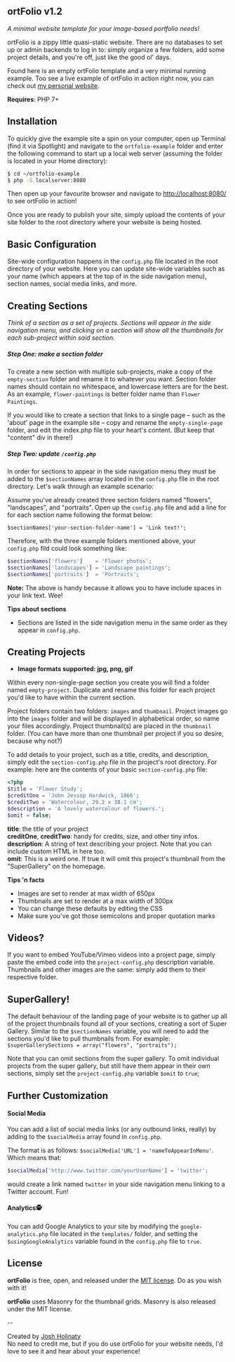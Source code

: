## ortFolio v1.2

_A minimal website template for your image-based portfolio needs!_

ortFolio is a zippy little quasi-static website. There are no databases to set up or admin backends to log in to: simply organize a few folders, add some project details, and you're off, just like the good ol' days.

Found here is an empty ortFolio template and a very minimal running example. Too see a live example of ortFolio in action right now, you can check out [my personal website](https://www.holinaty.com).

**Requires**: PHP 7+

## Installation

To quickly give the example site a spin on your computer, open up Terminal (find it via Spotlight) and navigate to the `ortfolio-example` folder and enter the following command to start up a local web server (assuming the folder is located in your Home directory): 

``` bash
$ cd ~/ortfolio-example
$ php -S localserver:8080
```

Then open up your favourite browser and navigate to [http://localhost:8080/](http://localhost:8080/) to see ortFolio in action!

Once you are ready to publish your site, simply upload the contents of your site folder to the root directory where your website is being hosted.


## Basic Configuration

Site-wide configuration happens in the `config.php` file located in the root directory of your website. Here you can update site-wide variables such as your name (which appears at the top of in the side navigation menu), section names, social media links, and more.


## Creating Sections

_Think of a section as a set of projects. Sections will appear in the side navigation menu, and clicking on a section will show all the thumbnails for each sub-project within said section._

##### Step One: make a section folder
To create a new section with multiple sub-projects, make a copy of the `empty-section` folder and rename it to whatever you want. Section folder names should contain no whitespace, and lowercase letters are for the best. As an example, `flower-paintings` is better folder name than `Flower Paintings`.

If you would like to create a section that links to a single page – such as the 'about' page in the example site – copy and rename the `empty-single-page` folder, and edit the index.php file to your heart's content. (But keep that "content" div in there!)

##### Step Two: update `/config.php`

In order for sections to appear in the side navigation menu they must be added to the `$sectionNames` array located in the `config.php` file in the root directory. Let's walk through an example scenario:

Assume you've already created three section folders named "flowers", "landscapes", and "portraits". Open up the `config.php` file and add a line for for each section name following the format below: 

```
$sectionNames['your-section-folder-name'] = 'Link text!';
``` 

Therefore, with the three example folders mentioned above, your `config.php` fild could look something like:

``` php
$sectionNames['flowers']    = 'Flower photos';
$sectionNames['landscapes'] = 'Landscape paintings';
$sectionNames['portraits']  = 'Portraits';
```

**Note:** The above is handy because it allows you to have include spaces in your link text. Wee!

**Tips about sections**

* Sections are listed in the side navigation menu in the same order as they appear in `config.php`.

## Creating Projects

* **Image formats supported: jpg, png, gif**

Within every non-single-page section you create you will find a folder named `empty-project`. Duplicate and rename this folder for each project you'd like to have within the current section.

Project folders contain two folders: `images` and `thumbnail`. Project images go into the `images` folder  and will be displayed in alphabetical order, so name your files accordingly. Project thumbnail(s) are placed in the `thumbnail` folder. (You can have more than one thumbnail per project if you so desire, because why not?)

To add details to your project, such as a title, credits, and description, simply edit the `section-config.php` file in the project's root directory. For example: here are the contents of your basic `section-config.php` file:

``` php
<?php 
$title = 'Flower Study';
$creditOne = 'John Jessop Hardwick, 1866';
$creditTwo = 'Watercolour, 29.2 x 38.1 cm';
$description = 'A lovely watercolour of flowers.';
$omit = false;
```
**title**: the title of your project<br>
**creditOne**, **creditTwo**: handy for credits, size, and other tiny infos.<br>
**description**: A string of text describing your project. Note that you can include custom HTML in here too.<br>
**omit**: This is a weird one. If true it will omit this project's thumbnail from the "SuperGallery" on the homepage.

**Tips 'n facts**

* Images are set to render at max width of 650px
* Thumbnails are set to render at a max width of 300px
* You can change these defaults by editing the CSS
* Make sure you've got those semicolons and proper quotation marks

## Videos?

If you want to embed YouTube/Vimeo videos into a project page, simply paste the embed code into the `project-config.php` description variable. Thumbnails and other images are the same: simply add them to their respective folder.

## SuperGallery!

The default behaviour of the landing page of your website is to gather up all of the project thumbnails found all of your sections, creating a sort of Super Gallery. Similar to the `$sectionNames` variable, you will need to add the sections you'd like to pull thumbnails from. For example: `$superGallerySections = array("flowers", "portraits");`

Note that you can omit sections from the super gallery. To omit individual projects from the super gallery, but still have them appear in their own sections, simply set the `project-config.php` variable `$omit` to `true`;

## Further Customization

#### Social Media
You can add a list of social media links (or any outbound links, really) by adding to the `$socialMedia` array found in `config.php`. 

The format is as follows: `$socialMedia['URL'] = 'nameToAppearInMenu'`. Which means that:

``` php
$socialMedia['http://www.twitter.com/yourUserName'] = 'twitter';
```
	
would create a link named `twitter` in your side navigation menu linking to a Twitter account. Fun!

#### Analytics🕵

You can add Google Analytics to your site by modifying the `google-analytics.php` file located in the `templates/` folder, and setting the `$usingGoogleAnalytics` variable found in the `config.php` file to `true`.

## License

**ortFolio** is free, open, and released under the [MIT license](LICENSE.md). Do as you wish with it!

**ortFolio** uses Masonry for the thumbnail grids. Masonry is also released under the MIT license. 

--

Created by [Josh Holinaty](https://www.holinaty.com)<br>
No need to credit me, but if you do use ortFolio for your website needs, I'd love to see it and hear about your experience!